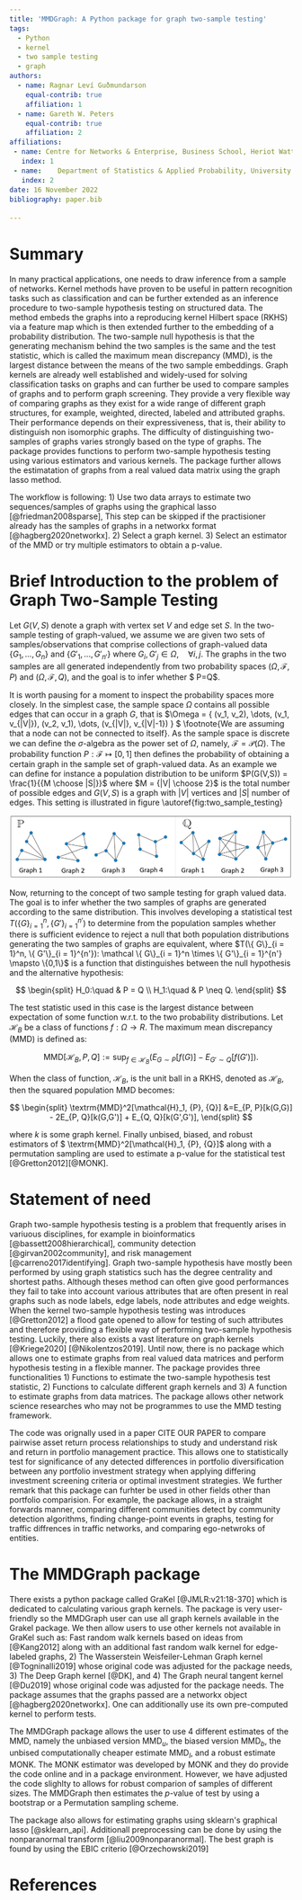 ```yaml
---
title: 'MMDGraph: A Python package for graph two-sample testing'
tags:
  - Python
  - kernel
  - two sample testing
  - graph
authors:
  - name: Ragnar Leví Guðmundarson
    equal-contrib: true
    affiliation: 1 
  - name: Gareth W. Peters
    equal-contrib: true
    affiliation: 2
affiliations:
 - name: Centre for Networks & Enterprise, Business School, Heriot Watt University
   index: 1
 - name: 	Department of Statistics & Applied Probability, University of California, Santa Barbara
   index: 2
date: 16 November 2022
bibliography: paper.bib

---
```


# Summary
In many practical applications, one needs to draw inference from a sample of networks. Kernel methods have proven to be useful in pattern recognition tasks such as classification and can be further extended as an inference procedure to two-sample hypothesis testing on structured data. The method embeds the graphs into a reproducing kernel Hilbert space (RKHS) via a feature map which is then extended further to the embedding of a probability distribution. The two-sample null hypothesis is that the generating mechanism behind the two samples is the same and the test statistic, which is called the maximum mean discrepancy (MMD), is the largest distance between the means of the two sample embeddings. Graph kernels are already well established and widely-used for solving classification tasks on graphs and can further be used to compare samples of graphs and to perform graph screening. They provide a very flexible way of comparing graphs as they exist for a wide range of different graph structures, for example, weighted, directed, labeled and attributed graphs. Their performance depends on their expressiveness, that is, their ability to distinguish non isomorphic graphs. The difficulty of distinguishing two-samples of graphs varies strongly based on the type of graphs. The package provides functions to perform two-sample hypothesis testing using various estimators and various kernels. The package further allows the estimatation of graphs from a real valued data matrix using the graph lasso method.

The workflow is following: 1) Use two data arrays to estimate two sequences/samples of graphs using the graphical lasso [@friedman2008sparse], This step can be skipped if the practisioner already has the samples of graphs in a networkx format [@hagberg2020networkx]. 2) Select a graph kernel. 3) Select an estimator of the MMD or try multiple estimators to obtain a p-value.

# Brief Introduction to the problem of Graph Two-Sample Testing

Let $G(V,S)$ denote a graph with vertex set $V$ and edge set $S$. In the two-sample testing of graph-valued, we assume we are given two sets of samples/observations that comprise collections of graph-valued data $\{G_1,...,G_{n}\}$ and $\{G'_1,...,G'_{n'}\}$ where $G_i, G'_j \in \Omega, \quad \forall i,j$. The graphs in the two samples are all generated independently from two probability spaces $(\Omega, \mathcal{F}, P)$  and $(\Omega, \mathcal{F}, Q)$, and the goal is to infer whether $ P=Q$. 

It is worth pausing for a moment to inspect the probability spaces more closely. In the simplest case, the sample space $\Omega$ contains all possible edges that can occur in a graph $G$, that is $\Omega = \{ (v_1, v_2), \dots, (v_1, v_{|V|}), (v_2, v_1), \dots, (v_{|V|}, v_{|V|-1}) \} $ \footnote{We are assuming that a node can not be connected to itself}. As the sample space is discrete we can define the $\sigma$-algebra as the power set of $\Omega$, namely, $\mathcal{F} = \mathcal{P}(\Omega)$. The probability function $P: \mathcal{F} \mapsto [0,1]$ then defines the probability of obtaining a certain graph in the sample set of graph-valued data. As an example we can define for instance a population distribution to be uniform  $P(G(V,S)) = \frac{1}{{M \choose |S|}}$ where $M = {|V| \choose 2}$ is the total number of possible edges and $G(V,S)$ is a graph with $|V|$ vertices and $|S|$ number of edges.  This setting is illustrated in figure \autoref{fig:two_sample_testing}



  ![The Graph two sample testing scenario. Here we have observed 4 graphs from $P$ and 3 graphs from $Q$. The sample space of $P$ and $Q$ is the same $\big(5 \choose 2$ possible edges $\big)$. \label{fig:two_sample_testing}](two_sample_testing.PNG)


Now, returning to the concept of two sample testing for graph valued data. The goal is to infer whether the two samples of graphs are generated according to the same distribution. This involves developing a statistical test $T(\{ G\}_{i = 1}^n,\{ G'\}_{i = 1}^{n'})$ to determine from the population samples whether there is sufficient evidence to reject a null that both population distributions generating the two samples of graphs are equivalent, where $T(\{ G\}_{i = 1}^n, \{ G'\}_{i = 1}^{n'}): \mathcal \{ G\}_{i = 1}^n \times \{ G'\}_{i = 1}^{n'} \mapsto \{0,1\}$ is a function that distinguishes between the null hypothesis and the alternative hypothesis:

$$
\begin{split}
    H_0:\quad & P = Q \\
    H_1:\quad & P \neq Q.
\end{split}
$$


The test statistic used in this case is the largest distance between expectation of some function w.r.t. to the two probability distributions. Let $\mathcal{H}_B$ be a class of functions $f: \Omega \to R$. The maximum mean discrepancy (MMD) is defined as:

$$
\textrm{MMD}[\mathcal{H}_B,P, Q] := \sup_{f \in \mathcal{H}_B} \big( E_{G \sim P}[f(G)] - E_{G' \sim Q}[f(G')] \big).
$$

When the class of function, $\mathcal{H}_B$, is the unit ball in a RKHS, denoted as $\mathcal{H}_B$, then the squared population MMD becomes:

$$
\begin{split}
   \textrm{MMD}^2[\mathcal{H}_1, {P}, {Q}] &=E_{P, P}[k(G,G)] - 2E_{P, Q}[k(G,G')] + E_{Q, Q}[k(G',G')],
    \end{split}
$$

where $k$ is some graph kernel. Finally unbised, biased, and robust estimators of $ \textrm{MMD}^2[\mathcal{H}_1, {P}, {Q}]$ along with a permutation sampling are used to estimate a p-value for the statistical test [@Gretton2012][@MONK].




# Statement of need

Graph two-sample hypothesis testing is a problem that frequently arises in variuous disciplines, for example in bioinformatics [@bassett2008hierarchical], community detection [@girvan2002community], and risk management [@carreno2017identifying]. Graph two-sample hypothesis have mostly been performed by using graph statistics such has the degree centrality and shortest paths. Although theses method can often give good performances they fail to take into account various attributes that are often present in real graphs such as node labels, edge labels, node attributes and edge weights. When the kernel two-sample hypothesis testing was introduces [@Gretton2012] a flood gate opened to allow for testing of such attributes and therefore providing a flexible way of performing two-sample hypothesis testing. Luckily, there also exists a  vast literature on graph kernels [@Kriege2020] [@Nikolentzos2019]. Until now, there is no package which allows one to estimate graphs from real valued data matrices and perform hypothesis testing in a flexible manner. The package provides three functionalities 1) Functions to estimate the two-sample hypothesis test statistic, 2) Functions to calculate different graph kernels and 3) A function to estimate graphs from data matrices. The package allows other network science researches who may not be programmes to use the MMD testing framework. 


The code was orignally used in a paper CITE OUR PAPER to compare pairwise asset return process relationships to study and understand risk and return in portfolio management practice. This allows one to statistically test for significance of any detected differences in portfolio diversification between any portfolio investment strategy when applying differing investment screening criteria or optimal investment strategies. We further remark that this package can furhter be used in other fields other than portfolio comparision. For example, the package allows, in a straight forwards manner, comparing different communities detect by community detection algorithms, finding change-point events in graphs, testing for traffic diffrences in traffic networks, and comparing ego-netwroks of entities.

# The MMDGraph package


There exists a python package called GraKel [@JMLR:v21:18-370] which is dedicated to calculating various graph kernels. The package is very user-friendly so the MMDGraph user can use all graph kernels available in the Grakel package. We then allow users to use other kernels not available in GraKel such as: Fast random walk kernels based on ideas from [@Kang2012] along with an additional fast random walk kernel for edge-labeled graphs, 2) The Wasserstein Weisfeiler-Lehman Graph kernel [@Togninalli2019] whose original code was adjusted for the package needs, 3) The Deep Graph kernel [@DK], and 4) The Graph neural tangent kernel [@Du2019] whose original code was adjusted for the package needs. The package assumes that the graphs passed are a networkx object [@hagberg2020networkx]. One can additionally use its own pre-computed kernel to perform tests.

The MMDGraph package allows the user to use 4 different estimates of the MMD, namely the unbiased version $\text{MMD}_u$, the biased version  $\text{MMD}_b$, the unbised computationally cheaper estimate $\text{MMD}_l$, and a robust estimate $\text{MONK}$. The MONK estimator was developed by $\text{MONK}$ and they do provide the code online and in a package environment. However, we have adjusted the code slighlty to allows for robust comparion of samples of different sizes. The MMDGraph then estimates the $p$-value of test by using a bootstrap or a Permutation sampling scheme.


The package also allows for estimating graphs using sklearn's graphical lasso [@sklearn_api]. Additionall preprocessing can be done by using the nonparanormal transform [@liu2009nonparanormal]. The best graph is found by using the EBIC criterio [@Orzechowski2019]



# References
